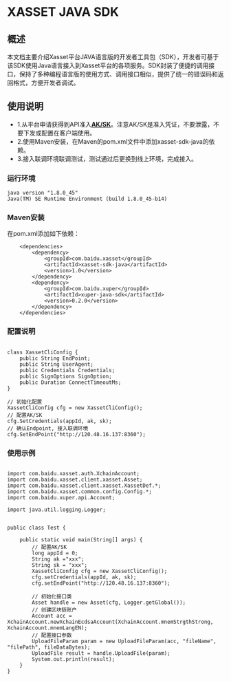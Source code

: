 # XASSET JAVA SDK

## 概述

本文档主要介绍Xasset平台JAVA语言版的开发者工具包（SDK），开发者可基于该SDK使用Java语言接入到Xasset平台的各项服务。SDK封装了便捷的调用接口，保持了多种编程语言版的使用方式、调用接口相似，提供了统一的错误码和返回格式，方便开发者调试。

## 使用说明

- 1.从平台申请获得到API准入[**AK/SK**](https://cloud.baidu.com/doc/Reference/s/jjwvz2e3p)。注意AK/SK是准入凭证，不要泄露，不要下发或配置在客户端使用。
- 2.使用Maven安装，在Maven的pom.xml文件中添加xasset-sdk-java的依赖。
- 3.接入联调环境联调测试，测试通过后更换到线上环境，完成接入。

### 运行环境

```
java version "1.8.0_45"
Java(TM) SE Runtime Environment (build 1.8.0_45-b14)
```

### Maven安装
在pom.xml添加如下依赖：
```
    <dependencies>
        <dependency>
            <groupId>com.baidu.xasset</groupId>
            <artifactId>xasset-sdk-java</artifactId>
            <version>1.0</version>
        </dependency>
        <dependency>
            <groupId>com.baidu.xuper</groupId>
            <artifactId>xuper-java-sdk</artifactId>
            <version>0.2.0</version>
        </dependency>
    </dependencies>

```

### 配置说明

```

class XassetCliConfig {
    public String EndPoint;
    public String UserAgent;
    public Credentials Credentials;
    public SignOptions SignOption;
    public Duration ConnectTimeoutMs;
}

// 初始化配置
XassetCliConfig cfg = new XassetCliConfig();
// 配置AK/SK
cfg.SetCredentials(appId, ak, sk);
// 确认Endpoint, 接入联调环境
cfg.SetEndPoint("http://120.48.16.137:8360");

```

### 使用示例

```

import com.baidu.xasset.auth.XchainAccount;
import com.baidu.xasset.client.xasset.Asset;
import com.baidu.xasset.client.xasset.XassetDef.*;
import com.baidu.xasset.common.config.Config.*;
import com.baidu.xuper.api.Account;

import java.util.logging.Logger;


public class Test {

    public static void main(String[] args) {
        // 配置AK/SK
        long appId = 0;
        String ak ="xxx";
        String sk = "xxx";
        XassetCliConfig cfg = new XassetCliConfig();
        cfg.setCredentials(appId, ak, sk);
        cfg.setEndPoint("http://120.48.16.137:8360");

        // 初始化接口类
        Asset handle = new Asset(cfg, Logger.getGlobal());
        // 创建区块链账户
        Account acc = XchainAccount.newXchainEcdsaAccount(XchainAccount.mnemStrgthStrong, XchainAccount.mnemLangEN);
        // 配置接口参数
        UploadFileParam param = new UploadFileParam(acc, "fileName", "filePath", fileDataBytes);
        UploadFile result = handle.UploadFile(param);
        System.out.println(result);
    }
}


```
